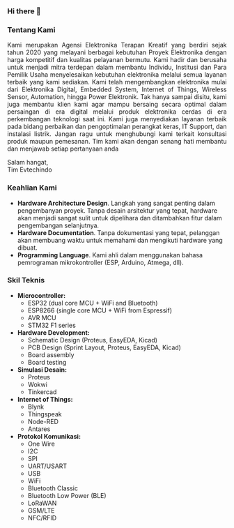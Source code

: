 ### Hi there 👋
### Tentang Kami
<p align="justify">
Kami merupakan Agensi Elektronika Terapan Kreatif yang berdiri sejak tahun 2020 yang melayani berbagai kebutuhan Proyek Elektronika dengan harga kompetitif dan kualitas pelayanan bermutu. Kami hadir dan berusaha untuk menjadi mitra terdepan dalam membantu Individu, Institusi dan Para Pemilik Usaha menyelesaikan kebutuhan elektronika melalui semua layanan terbaik yang kami sediakan. Kami telah mengembangkan elektronika mulai dari Elektronika Digital, Embedded System, Internet of Things, Wireless Sensor, Automation, hingga Power Elektronik. Tak hanya sampai disitu, kami juga membantu klien kami agar mampu bersaing secara optimal dalam persaingan di era digital melalui produk elektronika cerdas di era perkembangan teknologi saat ini. Kami juga menyediakan layanan terbaik pada bidang perbaikan dan pengoptimalan perangkat keras, IT Support, dan instalasi listrik. Jangan ragu untuk menghubungi kami terkait konsultasi produk maupun pemesanan. Tim kami akan dengan senang hati membantu dan menjawab setiap pertanyaan anda

Salam hangat,<br />
Tim Evtechindo
  </p>
  
### Keahlian Kami
<p align="justify">
  
- **Hardware Architecture Design**. Langkah yang sangat penting dalam pengembanyan proyek. Tanpa desain arsitektur yang tepat, hardware akan menjadi sangat sulit untuk dipelihara dan ditambahkan fitur dalam pengembangan selanjutnya.<br />
- **Hardware Documentation**. Tanpa dokumentasi yang tepat, pelanggan akan membuang waktu untuk memahami dan mengikuti hardware yang dibuat.<br />
- **Programming Language**. Kami ahli dalam menggunakan bahasa pemrograman mikrokontroller (ESP, Arduino, Atmega, dll).<br />
  
### Skil Teknis
<p align="justify">
  
- **Microcontroller:**
  - ESP32 (dual core MCU + WiFi and Bluetooth)
  - ESP8266 (single core MCU + WiFi from Espressif)
  - AVR MCU
  - STM32 F1 series
- **Hardware Development:**
  - Schematic Design (Proteus, EasyEDA, Kicad)
  - PCB Design (Sprint Layout, Proteus, EasyEDA, Kicad)
  - Board assembly
  - Board testing
- **Simulasi Desain:**
  - Proteus
  - Wokwi
  - Tinkercad
- **Internet of Things:**
  - Blynk
  - Thingspeak
  - Node-RED
  - Antares
- **Protokol Komunikasi:**
  - One Wire
  - I2C
  - SPI
  - UART/USART
  - USB
  - WiFi
  - Bluetooth Classic
  - Bluetooth Low Power (BLE)
  - LoRaWAN
  - GSM/LTE
  - NFC/RFID
  </p>

<!--
**evtechindo/evtechindo** is a ✨ _special_ ✨ repository because its `README.md` (this file) appears on your GitHub profile.

Here are some ideas to get you started:

- 🔭 I’m currently working on ...
- 🌱 I’m currently learning ...
- 👯 I’m looking to collaborate on ...
- 🤔 I’m looking for help with ...
- 💬 Ask me about ...
- 📫 How to reach me: ...
- 😄 Pronouns: ...
- ⚡ Fun fact: ...
-->
